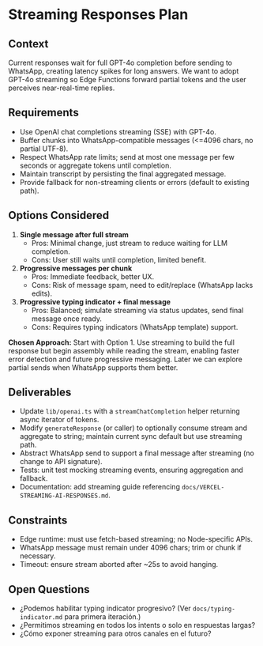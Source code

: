 # Streaming Responses Plan

## Context
Current responses wait for full GPT-4o completion before sending to WhatsApp, creating latency spikes for long answers. We want to adopt GPT-4o streaming so Edge Functions forward partial tokens and the user perceives near-real-time replies.

## Requirements
- Use OpenAI chat completions streaming (SSE) with GPT-4o.
- Buffer chunks into WhatsApp-compatible messages (<=4096 chars, no partial UTF-8).
- Respect WhatsApp rate limits; send at most one message per few seconds or aggregate tokens until completion.
- Maintain transcript by persisting the final aggregated message.
- Provide fallback for non-streaming clients or errors (default to existing path).

## Options Considered
1. **Single message after full stream**
   - Pros: Minimal change, just stream to reduce waiting for LLM completion.
   - Cons: User still waits until completion, limited benefit.
2. **Progressive messages per chunk**
   - Pros: Immediate feedback, better UX.
   - Cons: Risk of message spam, need to edit/replace (WhatsApp lacks edits).
3. **Progressive typing indicator + final message**
   - Pros: Balanced; simulate streaming via status updates, send final message once ready.
   - Cons: Requires typing indicators (WhatsApp template) support.

**Chosen Approach:** Start with Option 1. Use streaming to build the full response but begin assembly while reading the stream, enabling faster error detection and future progressive messaging. Later we can explore partial sends when WhatsApp supports them better.

## Deliverables
- Update `lib/openai.ts` with a `streamChatCompletion` helper returning async iterator of tokens.
- Modify `generateResponse` (or caller) to optionally consume stream and aggregate to string; maintain current sync default but use streaming path.
- Abstract WhatsApp send to support a final message after streaming (no change to API signature).
- Tests: unit test mocking streaming events, ensuring aggregation and fallback.
- Documentation: add streaming guide referencing `docs/VERCEL-STREAMING-AI-RESPONSES.md`.

## Constraints
- Edge runtime: must use fetch-based streaming; no Node-specific APIs.
- WhatsApp message must remain under 4096 chars; trim or chunk if necessary.
- Timeout: ensure stream aborted after ~25s to avoid hanging.

## Open Questions
- ¿Podemos habilitar typing indicator progresivo? (Ver `docs/typing-indicator.md` para primera iteración.)
- ¿Permitimos streaming en todos los intents o solo en respuestas largas?
- ¿Cómo exponer streaming para otros canales en el futuro?
